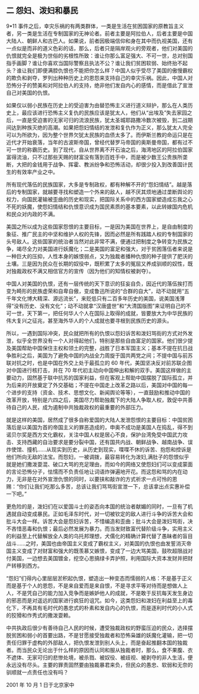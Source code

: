 ## 二 怨妇、泼妇和暴民
9•11 事件之后，幸灾乐祸的有两类群体，一类是生活在贫困国家的原教旨主义者，另一类是生活在专制国家的无神论者。前者主要是阿拉伯人，后者主要是中国大陆人、朝鲜人和古巴人。如果说，前者因极端信仰和身在其中而仇视美国，还有一点似是而非的道义色彩的话，那么，后者只是隔岸观火的旁观者，他们对美国的仇恨就完全是极为世俗的劣根性所致：谁让你那么富足强大、不可一世，总对别国指手画脚？谁让你喜欢当国际警察且执法不公？谁让我们贫困软弱、始终抬不起头？谁让我们即便满腔仇恨也不能把你怎么样？中国人似乎受尽了美国的傲慢霸权的欺负和剥夺，罗列出种种历史上的恩怨来支持自己的幸灾乐祸。因此，中国人对恐怖分子的赞美和对阿拉伯人的支持，绝非他们发自内心的感情，而是借此了宣泄自己对美国的仇恨。

如果仅以弱小民族在历史上的受迫害为由替恐怖主义进行道义辩护，那么在人类历史上，最应该进行恐怖主义复仇的民族应该是犹太人，他们从“出埃及”失去家园之后，一直是受迫害的无家可归的流浪民族，犹太圣城耶路撒冷数次被毁，到二战期间达到种族灭绝的高潮。如果把怨妇情结的发泄和复仇作为正义，那么犹太人完全可以为所欲为，因为整个世界欠犹太民族的血债太多了。而伊斯兰教的命运只是在近代才开始衰落，当年的古波斯帝国，曾经代替罗马帝国的奥斯曼帝国，都有过不可一世的称霸历史。到了现代，自从世界离不开石油之后，海湾地区的阿拉伯国家富得流油，只不过那些天赐的财富没有落到百姓手中，而是被少数王公贵族所垄断，大把的金钱用于战争、挥霍、教派纷争和恐怖活动，却很少投入到改善国计民生的有效率产业之中。

所有现代落伍的民族国家，大多是专制政权，都有种解不开的“怨妇情结”。越是落后的专制国家，就越要寻找和塑造一个外来的敌人，越不厌其烦地通过垄断舆论的权力，向国民灌输被歪曲的历史和现实，把国际关系中的西方国家塑造成忘我之心不死的妖魔，使怨妇情结和仇恨意识成为国民素质的基本要素，以此转嫁国内危机和民众对内政的不满。

美国之所以成为这些国家怨恨的主要目标，一是因为美国在世界上，是自由制度的象征、推广民主的中坚和维护人权的先锋，因而必然是所有践踏人权的专制国家的头号敌人。这些国家的统治者当然对此非常不满，便通过把制度之争转变为民族之争，竭尽全力对美国进行妖魔化；二是美国的富足和强大，对于贫困落伍者来说是一种巨大的压抑，人性本身的嫉恨弱点，又为独裁者播种仇恨的种子提供了肥沃的土壤。三是因为民众在长期的奴役中，既积累了太多的冤屈又养成驯顺的奴性，既对独裁政权不满又相信官方的宣传（因为他们的知情权被剥夺）。

中国人对美国的仇恨，还有一层传统的天下意识的狂妄自负，因近代的落伍挨打而变为畸形的民族虚荣和自卑自傲，变成鲁迅所说的“合群的自大”，动不动就用“五千年文化博大精深、源远流长”，来贬低只有二百多年历史的美国，说美国浅薄得“没有历史、没有文化”；动不动就拿“汉唐盛世”和“大清国版图”来证明自己的不可一世，天下第一，把任何华人个人在国际上取得的成就，皆要放大为中华民族的伟大复兴之征兆，甚至海外华人的个人成就也要寻根到民族历史的源头。

所以，一遇到国际冲突，民众就把所有的仇恨以怨妇诉苦和泼妇骂街的方式对外发泄，似乎全世界没有一个人对得起他们，特别是那些自由富足的国家。他们很少提及美国帮助中国保住主权和领土的完整，战胜了日本军国主义；基本不提在抗日战争胜利之后，美国为了避免中国的内战全力周旋于国共两党之间；不提中国与前苏联对抗之时，也是中国在外交上处于最孤立的 60 年代，美国坚决反对前苏联企图对中国进行核打击，并在 70 年代初主动向中国伸出和解的双手。美国这样做的主要动力，固然基于联中抗苏的国家利益，但在客观上帮助中国摆脱了国际孤立，并为后来的开放奠定了外交基础；不提在中国走上改革之路以后，美国对中国的每一个进步的支持（资金、技术、思想文化、新闻舆论等等），一直鼓励和推动中国的改革开放，特别是六四之后，美国尽力帮助独裁下的大陆人争取人权，敦促中共善待自己的人民，成为遏制中共独裁政权的最重要的外部压力。

就是这样的美国，居然成了很多自称爱国的大陆人发泄怨恨的主要目标：中国贫困落后是以美国为首的帝国主义的罪恶造成的，申奥不成功是美国人在捣乱，得不到诺贝尔奖是西方文化霸权，关注中国人权是居心不良，保护台湾免受中国武力攻击、支持西藏的自治要求是要分裂中国，还有国共内战、朝鲜战争、越南战争、误炸使馆、撞机……从现实到历史，从历史到现实，喋喋不休的诉苦、抱怨和控诉是他们所向无敌的法宝。而怨妇，一被调拨，最容易转化为泼妇,满肚子的怨恨似乎就是她们撒泼耍混、破口大骂的充足理由，而如今的网络又使怨妇们可以变成蒙面的言论恐怖分子，怯懦而不负责任地让词语炸弹遍地开花。而这怨和骂的内在动力，无非是在对外宣泄仇恨的同时，以要挟和敲诈的方式祈求一点可怜的恩赐：“你们让我们吃那么多苦，总该让我们骂骂街宣泄一下，总该拿出点实惠补偿一下吧。”

更危险的是，泼妇们在以爱国斗士的姿态向本国的统治者献媚的同时，一旦有了机遇就自动变成暴民。正如毛泽东时代，对一切被钦定的敌人进行斗争的诉苦大会和批斗大会一样。诉苦大会是怨妇诉苦，不惜编造和歪曲；批斗大会是泼妇骂街，决不吝惜恶毒和仇恨；最后必然发展为暴力。而当发财致富代替阶级斗争，实用主义的利益至上代替解放全人类的乌托邦理想，犬儒化的精确计算代替了愚昧者的盲目战斗……之时，美国也由帝国主义变成了霸权主义，对美国的仇恨也由发誓消灭帝国主义变成了对财富和强大的既羡慕又嫉恨，变成了一边大骂美国，鼓吹超限战对付美国，一边想去美国镀金，挖空心思搞绿卡弄护照，利用国际大资本发财并把财产转移到西方。

“怨妇”们得内心里层层淤积起仇恨，塑造出一种变态而懦弱的人格：不是基于正义而是基于个人的恩怨，不是来自爱而是来自恨，不是寻求平等对待而是想做人上人，不是凭自己的能力加入竞争而是嫉妒他人的成就，不是敢于反抗每天发生身边的邪恶而是对遥远的国家进行疯狂的诅咒。如今，这类怨妇和泼妇在利益至上的毒化下，不再具有毛时代的愚忠式的朴素和发自内心的仇恨，而是逐利时代的小人式的狡猾和作秀式的撒泼耍赖。

中共执政后很少有善待自己人民的时候，遭受独裁政权的野蛮压迫的民众，选择摆脱贫困和弱小的首要出路，不是甘愿接受独裁者和恐怖枭雄的妖魔化灌输，把一切责任归罪于虚构的外部敌人，把仇恨发泄到别人头上，而是奋起推翻本国的独裁者。而当民众无论出于什么样的原因而认同和服从独裁者时，那么，食不果腹、衣不遮体、无家可归的悲惨处境，被杀戮、被奴役、被歧视、被剥夺的非人生活，便永远没有尽头。主要的罪责固然要由独裁暴君来负，但民众的愚忠、软弱和无奈的驯顺就一点责任也没有吗？

2001 年 10 月 1 日于北京家中